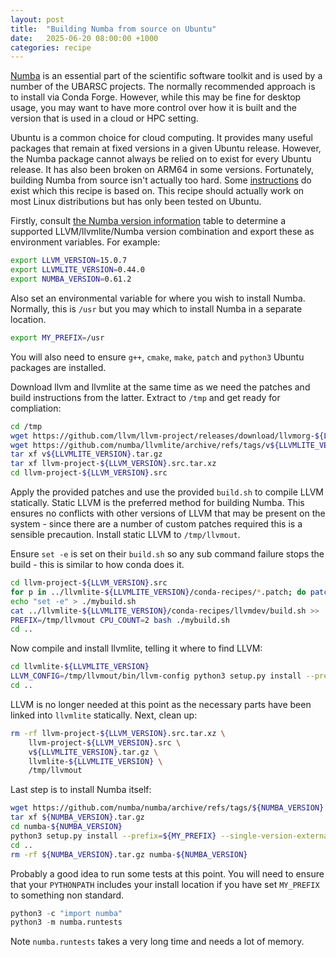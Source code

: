```yaml
---
layout: post
title:  "Building Numba from source on Ubuntu"
date:   2025-06-20 08:00:00 +1000
categories: recipe
---
```


[Numba](https://numba.pydata.org/) is an essential part of the scientific software toolkit
and is used by a number of the UBARSC projects. The normally recommended approach is to 
install via Conda Forge. However, while this may be fine for desktop usage, you may want
to have more control over how it is built and the version that is used in a cloud or HPC 
setting. 

Ubuntu is a common choice for cloud computing. It provides many useful packages that remain
at fixed versions in a given Ubuntu release. However, the Numba package cannot always
be relied on to exist for every Ubuntu release. It has also been broken on ARM64 in some
versions. Fortunately, building Numba from source isn't actually too hard. Some 
[instructions](https://numba.readthedocs.io/en/stable/user/installing.html#installing-from-source)
do exist which this recipe is based on. This recipe should actually work on most Linux
distributions but has only been tested on Ubuntu.

Firstly, consult [the Numba version information](https://numba.readthedocs.io/en/stable/user/installing.html#version-support-information)
table to determine a supported LLVM/llvmlite/Numba version combination and export these as 
environment variables. For example:

```bash
export LLVM_VERSION=15.0.7
export LLVMLITE_VERSION=0.44.0
export NUMBA_VERSION=0.61.2
```

Also set an environmental variable for where you wish to install Numba. Normally, this is `/usr` but you 
may which to install Numba in a separate location.
```bash
export MY_PREFIX=/usr
```

You will also need to ensure `g++`, `cmake`, `make`, `patch` and `python3` Ubuntu packages are installed.

Download llvm and llvmlite at the same time as we need the patches and build instructions from the latter. Extract
to `/tmp` and get ready for compliation:

```bash
cd /tmp
wget https://github.com/llvm/llvm-project/releases/download/llvmorg-${LLVM_VERSION}/llvm-project-${LLVM_VERSION}.src.tar.xz
wget https://github.com/numba/llvmlite/archive/refs/tags/v${LLVMLITE_VERSION}.tar.gz
tar xf v${LLVMLITE_VERSION}.tar.gz
tar xf llvm-project-${LLVM_VERSION}.src.tar.xz
cd llvm-project-${LLVM_VERSION}.src
```

Apply the provided patches and use the provided `build.sh` to compile LLVM statically. Static LLVM is the preferred method for building
Numba. This ensures no conflicts with other versions of LLVM that may be present on the system - since there are a 
number of custom patches required this is a sensible precaution. Install static LLVM to `/tmp/llvmout`.

Ensure `set -e` is set on their `build.sh` so any sub command failure stops the build - this is similar to how conda does it.

```bash
cd llvm-project-${LLVM_VERSION}.src
for p in ../llvmlite-${LLVMLITE_VERSION}/conda-recipes/*.patch; do patch -p1 -i $p; done
echo "set -e" > ./mybuild.sh
cat ../llvmlite-${LLVMLITE_VERSION}/conda-recipes/llvmdev/build.sh >> ./mybuild.sh
PREFIX=/tmp/llvmout CPU_COUNT=2 bash ./mybuild.sh 
cd ..
```

Now compile and install llvmlite, telling it where to find LLVM:
```bash
cd llvmlite-${LLVMLITE_VERSION}
LLVM_CONFIG=/tmp/llvmout/bin/llvm-config python3 setup.py install --prefix=${MY_PREFIX}
cd ..
```
LLVM is no longer needed at this point as the necessary parts have been linked into `llvmlite` statically. 
Next, clean up:
```bash
rm -rf llvm-project-${LLVM_VERSION}.src.tar.xz \
    llvm-project-${LLVM_VERSION}.src \
    v${LLVMLITE_VERSION}.tar.gz \
    llvmlite-${LLVMLITE_VERSION} \
    /tmp/llvmout
```

Last step is to install Numba itself:
```bash
wget https://github.com/numba/numba/archive/refs/tags/${NUMBA_VERSION}.tar.gz
tar xf ${NUMBA_VERSION}.tar.gz
cd numba-${NUMBA_VERSION}
python3 setup.py install --prefix=${MY_PREFIX} --single-version-externally-managed --record record.txt
cd ..
rm -rf ${NUMBA_VERSION}.tar.gz numba-${NUMBA_VERSION}
```

Probably a good idea to run some tests at this point. You will need to ensure that your `PYTHONPATH` includes
your install location if you have set `MY_PREFIX` to something non standard.
```python
python3 -c "import numba"
python3 -m numba.runtests
```
Note `numba.runtests` takes a very long time and needs a lot of memory.

